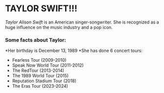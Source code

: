 # **TAYLOR SWIFT!!!**
*Taylor Alison Swift* is an American singer-songwriter. She is recognized as a huge influence on the music industry and a pop icon. 

### Some facts about Taylor:
*Her birthday is December 13, 1989
*She has done 6 concert tours:
- Fearless Tour (2009-2010)
- Speak Now World Tour (2011-2012)
- The RedTour (2013-2014)
- The 1989 World Tour (2015)
- Reputation Stadium Tour (2018)
- The Eras Tour (2023-2024)
